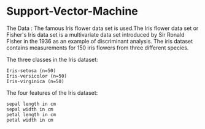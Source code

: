 # Support-Vector-Machine
The Data :
The famous Iris flower data set is used.The Iris flower data set or Fisher's Iris data set is a multivariate data set introduced by 
Sir Ronald Fisher in the 1936 as an example of discriminant analysis. 
The iris dataset contains measurements for 150 iris flowers from three different species.

The three classes in the Iris dataset:

    Iris-setosa (n=50)
    Iris-versicolor (n=50)
    Iris-virginica (n=50)

The four features of the Iris dataset:

    sepal length in cm
    sepal width in cm
    petal length in cm
    petal width in cm


